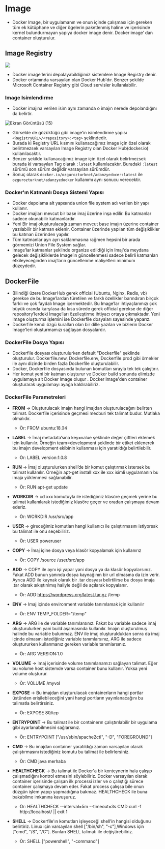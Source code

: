 # Image
- Docker Image, bir uygulamanın ve onun içinde çalışması için gereken tüm ek kütüphane ve diğer ögelerin paketlenmiş haline ve  içerisinde kernel bulundurmayan yapıya docker image denir. Docker image’ dan container oluşturulur.

## Image Registry

![](https://miro.medium.com/max/951/1*G0sAFMN7--Tod-laJt-Z8w.png)

- Docker image'lerini depolayabildiğimiz sistemlere Image Registry denir.
- Docker ortamında varsayılan olan Docker Hub'dır. Benzer şekilde Microsoft Container Registry gibi Cloud servisler kullanılabilir.
### Image Isimlendirme

- Docker imajına verilen isim aynı zamanda o imajın nerede depolandığını da belirtir.

![Ekran Görüntüsü (15)](https://user-images.githubusercontent.com/98760765/188269951-7fb0fa2f-1b9b-4caf-90d7-4ce635e3ba42.png)

- Görselde de gözüktüğü gibi image'in isimlendirme yapısı `<RegistryURL>/<repository>:<tag>` şeklindedir.
- Burada ki Registry URL kısmını kullanacağımız image için özel olarak belirtmezsek varsayılan Image Registry olan Docker Hub(docker.io) kullanılacaktır.
- Benzer şekilde kullanacağımız image için özel olarak belirtmezsek burada ki varsayılan Tag olarak `:latest` kullanılacaktır. Buradaki `:latest` sürümü son sürüm değildir varsayılan sürümdür.
- Sonuç olarak `docker.io/ozgurozturknet/adanzyedocer:latest` ile `ozgurozturknet/adanzyedocker` kullanımı aynı sonucu verecektir.

### Docker'ın Katmanlı Dosya Sistemi Yapısı
- Docker depolama alt yapısında union file system adı verilen bir yapı kullanır.
- Docker imajları mevcut bir base imaj üzerine inşa edilir. Bu katmanlar sadece okunabilir katmanlardır. 
- Yeni Bir imaj oluşturulacağı zaman mevcut base imajın üzerine container yazılabilir bir katman eklenir. Container üzerinde yapılan tüm değişiklikler bu katman üzerinden yapılır.
- Tüm katmanlar ayrı ayrı saklanmasına rağmen hepsini bir arada görmemizi Union File System sağlar.
- Image’lar katmanlar şeklinde organize edildiği için Imaj'da meydana gelecek değişikliklerde Image’ın güncellenmesi sadece belirli katmanları etkileyeceğinden imaj’ların güncellenme maliyetleri minimum düzeydedir. 

## DockerFile
- Bilindiği üzere  DockerHub gerek official (Ubuntu, Nginx, Redis, vb) gerekse de bu Image’lardan türetilen ve farklı özellikler barındıran birçok farklı ve çok faydalı Image içermektedir. Bu Image’lar ihtiyaçlarımızı çok büyük oranda karşılasa da kısa sürede gerek official gerekse de diğer repository’lerdeki Image’ları özelleştirme ihtiyacı ortaya çıkmaktadır. Yeni Image oluşturma işlemini ise Dockerfile dosyaları sayesinde yaparız.
- Dockerfile kendi özgü kuralları olan bir dille yazılan ve bizlerin Docker Image'leri oluşturmamızı sağlayan dosyalardır.

### DockerFile Dosya Yapısı
- Dockerfile dosyası oluşturulurken default "Dockerfile" şeklinde oluşturulur. Dockerfile.new, Dockerfile.env, Dockerfile.prod gibi örnekler ile aynı dizinde birden fazla Dockerfile oluşturulabilir.
- Docker, Dockerfile dosyasında bulunan komutları sırayla tek tek çalıştırır. 
- Her komut yeni bir katman oluşturur ve Docker build sonunda elimizde uygulamaya ait Docker Image oluşur . Docker Image'den container oluşturarak uygulamayı ayağa kaldırabiliriz.

### DockerFile Parametreleri

- **FROM** -> Oluşturulacak imajın hangi imajdan oluşturulacağını belirten talimat. Dockerfile içerisinde geçmesi mecburi tek talimat budur. Mutlaka olmalıdır. 
  - Ör: FROM ubuntu:18.04

- **LABEL** -> İmaj metadata’sına key=value şeklinde değer çiftleri eklemek için kullanılır. Örneğin team=development şeklinde bir etiket eklenerek bu imajın development ekibinin kullanması için yaratıldığı belirtilebilir.
  - Ör: LABEL version:1.0.8

- **RUN** -> İmaj oluşturulurken shell’de bir komut çalıştırmak istersek bu talimat kullanılır. Örneğin apt-get install xxx ile xxx isimli uygulamanın bu imaja yüklenmesi sağlanabilir. 
  - Ör: RUN apt-get update

- **WORKDIR** -> cd xxx komutuyla ile istediğimiz klasöre geçmek yerine bu talimat kullanılarak istediğimiz klasöre geçer ve oradan çalışmaya devam ederiz. 
  - Ör: WORKDIR /usr/src/app

- **USER** -> gireceğimiz komutları hangi kullanıcı ile çalıştırmasını istiyorsak bu talimat ile onu seçebiliriz. 
  - Ör: USER poweruser

- **COPY** -> İmaj içine dosya veya klasör kopyalamak için kullanırız
  - Ör: COPY /source /user/src/app

- **ADD** -> COPY ile aynı işi yapar yani dosya ya da klasör kopyalarsınız. Fakat ADD bunun yanında dosya kaynağının bir url olmasına da izin verir. Ayrıca ADD ile kaynak olarak bir .tar dosyası belirtilirse bu dosya imaja .tar olarak sıkıştırılmış haliyle değil de açılarak kopyalanır. 
  - Ör: ADD https://wordpress.org/latest.tar.gz /temp

- **ENV** -> Imaj içinde environment variable tanımlamak için kullanılır
  - Ör: ENV TEMP_FOLDER="/temp"

- **ARG** -> ARG ile de variable tanımlarsınız. Fakat bu variable sadece imaj oluşturulurken yani build aşamasında kullanılır. Imajın oluşturulmuş halinde bu variable bulunmaz. ENV ile imaj oluşturulduktan sonra da imaj içinde olmasını istediğiniz variable tanımlarsınız, ARG ile sadece oluştururken kullanmanız gereken variable tanımlarsınız.
  - Ör: ARG VERSION:1.0

- **VOLUME** -> Imaj içerisinde volume tanımlanamızı sağlayan talimat. Eğer bu volume host sistemde varsa container bunu kullanır. Yoksa yeni volume oluşturur. 
  - Ör: VOLUME /myvol

- **EXPOSE** -> Bu imajdan oluşturulacak containerların hangi portlar üstünden erişilebileceğini yani hangi portların yayınlanacağını bu talimatla belirtirsiniz. 
  - Ör: EXPOSE 80/tcp

- **ENTRYPOINT** -> Bu talimat ile bir containerın çalıştırılabilir bir uygulama gibi ayarlanabilmesini sağlarsınız.
  - Ör: ENTRYPOINT ["/usr/sbin/apache2ctl", "-D", "FOREGROUND"]

- **CMD** -> Bu imajdan container yaratıldığı zaman varsayılan olarak çalıştırmasını istediğiniz komutu bu talimat ile belirlersiniz. 
  - Ör: CMD java merhaba

- **HEALTHCHECK** -> Bu talimat ile Docker'a bir konteynerin hala çalışıp çalışmadığını kontrol etmesini söylebiliriz. Docker varsayılan olarak container içerisinde çalışan ilk processi izler ve o çalıştığı sürece container çalışmaya devam eder. Fakat process çalışsa bile onun düzgün işlem yapıp yapmadığına bakmaz. HEALTHCHECK ile buna bakabilme imkanına kavuşuruz.
  - Ör: HEALTHCHECK --interval=5m --timeout=3s CMD curl -f http://localhost/ || exit 1

- **SHELL** -> Dockerfile'ın komutları işleyeceği shell'in hangisi olduğunu belirtiriz. Linux için varsayılan shell ["/bin/sh", "-c"],Windows için ["cmd", "/S", "/C"]. Bunları SHELL talimatı ile değiştirebiliriz. 
  - Ör: SHELL ["powershell", "-command"]













